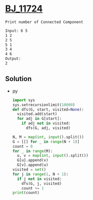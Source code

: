 # [BJ_11724](https://acmicpc.net/problem/11724)

```en
Print number of Connected Component
```

```txt
Input: 6 5
1 2
2 5
5 1
3 4
4 6
Output:
2
```

## Solution

* py

  ```py
  import sys
  sys.setrecursionlimit(10000)
  def dfs(G, start, visited=None):
    visited.add(start)
    for adj in G[start]:
      if adj not in visited:
        dfs(G, adj, visited)

  N, M = map(int, input().split())
  G = [[] for _ in range(N + 1)]
  count = 0
  for _ in range(M):
    u, v = map(int, input().split())
    G[u].append(v)
    G[v].append(u)
  visited = set()
  for j in range(1, N + 1):
    if j not in visited:
      dfs(G, j, visited)
      count += 1
  print(count)
  ```
